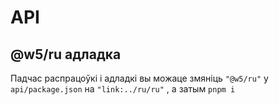 # API

## @w5/ru адладка

Падчас распрацоўкі і адладкі вы можаце змяніць `"@w5/ru"` у `api/package.json` на `"link:../ru/ru"` , а затым `pnpm i`

